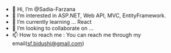 - 👋 Hi, I’m @Sadia-Farzana
- 👀 I’m interested in ASP.NET, Web API, MVC, EntityFramework.
- 🌱 I’m currently learning ... React
- 💞️ I’m looking to collaborate on ...
- 📫 How to reach me : You can reach me through my email(sf.bidushi@gmail.com)

<!---
Sadia-Farzana/Sadia-Farzana is a ✨ special ✨ repository because its `README.md` (this file) appears on your GitHub profile.
You can click the Preview link to take a look at your changes.
--->
